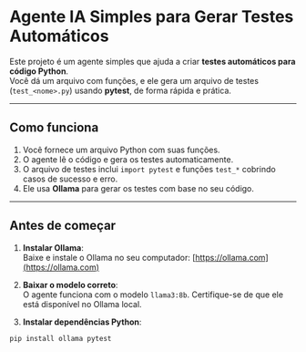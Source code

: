 # Agente IA Simples para Gerar Testes Automáticos

Este projeto é um agente simples que ajuda a criar **testes automáticos para código Python**.  
Você dá um arquivo com funções, e ele gera um arquivo de testes (`test_<nome>.py`) usando **pytest**, de forma rápida e prática.

---

## Como funciona

1. Você fornece um arquivo Python com suas funções.  
2. O agente lê o código e gera os testes automaticamente.  
3. O arquivo de testes inclui `import pytest` e funções `test_*` cobrindo casos de sucesso e erro.  
4. Ele usa **Ollama** para gerar os testes com base no seu código.

---

## Antes de começar

1. **Instalar Ollama**:  
   Baixe e instale o Ollama no seu computador: [https://ollama.com](https://ollama.com)  

2. **Baixar o modelo correto**:  
   O agente funciona com o modelo `llama3:8b`. Certifique-se de que ele está disponível no Ollama local.

3. **Instalar dependências Python**:

```bash
pip install ollama pytest
